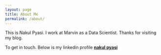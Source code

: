 ```yaml
---
layout: page
title: About Me
permalink: /about/
---
```


This is Nakul Pyasi. I work at Marvin as a Data Scientist.
Thanks for visiting my blog.

To get in touch. Below is my linkedin profile
**[nakul pyasi](https://www.linkedin.com/in/nakul-pyasi/)**


